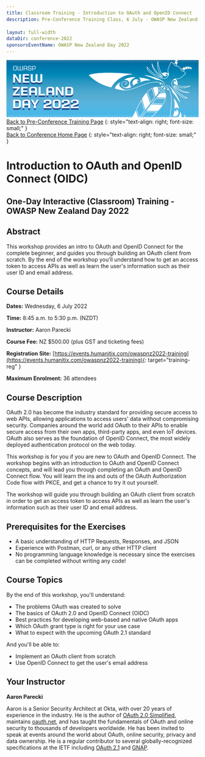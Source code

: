 ```yaml
---
title: Classroom Training - Introduction to OAuth and OpenID Connect
description: Pre-Conference Training Class, 6 July - OWASP New Zealand Day 2022 

layout: full-width
dataDir: conference-2022
sponsorsEventName: OWASP New Zealand Day 2022
---
```


[![Web Banner](/assets/images/2022_Banner_Graphic.jpg)](/conference/)   
[Back to Pre-Conference Training Page](training.md)
{: style="text-align: right; font-size: small;" }   
[Back to Conference Home Page](index.md)
{: style="text-align: right; font-size: small;" }   

# Introduction to OAuth and OpenID Connect (OIDC)

## One-Day Interactive (Classroom) Training - OWASP New Zealand Day 2022

## Abstract

This workshop provides an intro to OAuth and OpenID Connect for the complete beginner, and guides you through building an OAuth client from scratch. By the end of the workshop you’ll understand how to get an access token to access APIs as well as learn the user's information such as their user ID and email address.

## Course Details 

**Dates:** Wednesday, 6 July 2022

**Time:** 8:45 a.m. to 5:30 p.m. (NZDT)

**Instructor:** Aaron Parecki      

**Course Fee:** NZ $500.00 (plus GST and ticketing fees)

**Registration Site:** [https://events.humanitix.com/owaspnz2022-training](https://events.humanitix.com/owaspnz2022-training){: target="training-reg" }

**Maximum Enrolment:** 36 attendees

## Course Description

OAuth 2.0 has become the industry standard for providing secure access to web APIs, allowing applications to access users' data without compromising security. Companies around the world add OAuth to their APIs to enable secure access from their own apps, third-party apps, and even IoT devices. OAuth also serves as the foundation of OpenID Connect, the most widely deployed authentication protocol on the web today.

This workshop is for you if you are new to OAuth and OpenID Connect. The workshop begins with an introduction to OAuth and OpenID Connect concepts, and will lead you through completing an OAuth and OpenID Connect flow. You will learn the ins and outs of the OAuth Authorization Code flow with PKCE, and get a chance to try it out yourself.

The workshop will guide you through building an OAuth client from scratch in order to get an access token to access APIs as well as learn the user's information such as their user ID and email address.

## Prerequisites for the Exercises

* A basic understanding of HTTP Requests, Responses, and JSON
* Experience with Postman, curl, or any other HTTP client
* No programming language knowledge is necessary since the exercises can be completed without writing any code!

## Course Topics

By the end of this workshop, you'll understand:

* The problems OAuth was created to solve
* The basics of OAuth 2.0 and OpenID Connect (OIDC)
* Best practices for developing web-based and native OAuth apps
* Which OAuth grant type is right for your use case
* What to expect with the upcoming OAuth 2.1 standard

And you'll be able to: 

* Implement an OAuth client from scratch
* Use OpenID Connect to get the user's email address

## Your Instructor

**Aaron Parecki**

Aaron is a Senior Security Architect at Okta, with over 20 years of experience in the industry. 
He is the author of [OAuth 2.0 Simplified](https://oauth2simplified.com/), maintains 
[oauth.net](https://oauth.net/), and has taught the fundamentals of OAuth and online security 
to thousands of developers worldwide. He has been invited to speak at 
events around the world about OAuth, online security, privacy and data ownership. He is a regular 
contributor to several globally-recognized specifications at the IETF including 
[OAuth 2.1](https://oauth.net/2.1/) and [GNAP](https://oauth.net/gnap).
